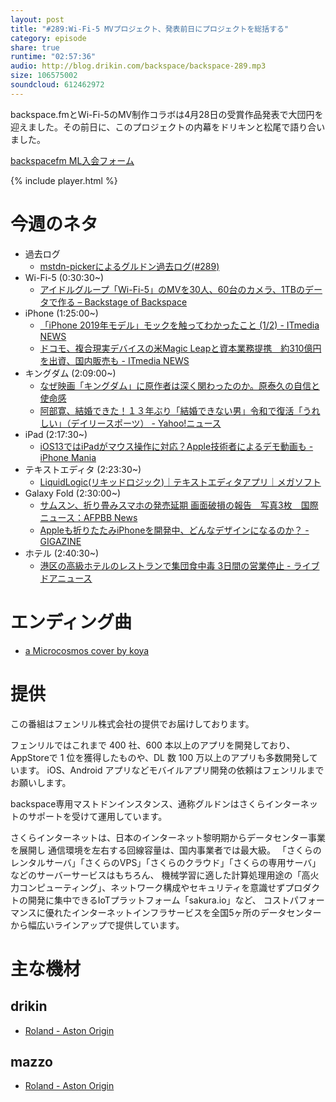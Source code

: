 ```yaml
---
layout: post
title: "#289:Wi-Fi-5 MVプロジェクト、発表前日にプロジェクトを総括する"
category: episode
share: true
runtime: "02:57:36"
audio: http://blog.drikin.com/backspace/backspace-289.mp3
size: 106575002
soundcloud: 612462972
---
```


backspace.fmとWi-Fi-5のMV制作コラボは4月28日の受賞作品発表で大団円を迎えました。その前日に、このプロジェクトの内幕をドリキンと松尾で語り合いました。

[backspacefm ML入会フォーム](http://backspace.us11.list-manage.com/subscribe?u=09c933bd3997c1d16dbed156a&id=84b6529b91)

{% include player.html %}


# 今週のネタ
* 過去ログ
  * [mstdn-pickerによるグルドン過去ログ(#289)](https://rbtnn.github.io/mstdn-picker/?instance=mstdn.guru&since_id=101996140624605420&max_id=101996944753234965)
* Wi-Fi-5 (0:30:30~)
  * [アイドルグループ「Wi-Fi-5」のMVを30人、60台のカメラ、1TBのデータで作る – Backstage of Backspace](https://blog.backspace.fm/%E3%82%A2%E3%82%A4%E3%83%89%E3%83%AB%E3%82%B0%E3%83%AB%E3%83%BC%E3%83%97-wi-fi-5-%E3%81%AEmv%E3%82%9230%E4%BA%BA-60%E5%8F%B0%E3%81%AE%E3%82%AB%E3%83%A1%E3%83%A9-1tb%E3%81%AE%E3%83%87%E3%83%BC%E3%82%BF%E3%81%A7%E4%BD%9C%E3%82%8B-1bde65473b2c)
* iPhone (1:25:00~)
  * [「iPhone 2019年モデル」モックを触ってわかったこと (1/2) - ITmedia NEWS](https://www.itmedia.co.jp/news/articles/1904/25/news122.html)
  * [ドコモ、複合現実デバイスの米Magic Leapと資本業務提携　約310億円を出資、国内販売も - ITmedia NEWS](https://www.itmedia.co.jp/news/articles/1904/26/news101.html)
* キングダム (2:09:00~)
  * [なぜ映画「キングダム」に原作者は深く関わったのか。原泰久の自信と使命感](https://www.buzzfeed.com/jp/tatsunoritokushige/kingdom)
  * [阿部寛、結婚できた！１３年ぶり「結婚できない男」令和で復活「うれしい」（デイリースポーツ） - Yahoo!ニュース](https://headlines.yahoo.co.jp/hl?a=20190426-00000004-dal-ent)
* iPad (2:17:30~)
  * [iOS13ではiPadがマウス操作に対応？Apple技術者によるデモ動画も - iPhone Mania](https://iphone-mania.jp/news-246013/)
* テキストエディタ (2:23:30~)
  * [LiquidLogic(リキッドロジック)｜テキストエディタアプリ｜メガソフト](https://www.megasoft.co.jp/liquidlogic/)
* Galaxy Fold (2:30:00~)
  * [サムスン、折り畳みスマホの発売延期 画面破損の報告　写真3枚　国際ニュース：AFPBB News](https://www.afpbb.com/articles/-/3222041)
  * [Appleも折りたたみiPhoneを開発中、どんなデザインになるのか？ - GIGAZINE](https://gigazine.net/news/20190222-apple-foldable-iphone/)
* ホテル (2:40:30~)
  * [港区の高級ホテルのレストランで集団食中毒 3日間の営業停止 - ライブドアニュース](http://news.livedoor.com/article/detail/16379658/)

# エンディング曲
* [a Microcosmos cover by koya](https://www.youtube.com/watch?v=9u5_l_6K67U)

# 提供

この番組はフェンリル株式会社の提供でお届けしております。

フェンリルではこれまで 400 社、600 本以上のアプリを開発しており、AppStoreで 1 位を獲得したものや、DL 数 100 万以上のアプリも多数開発しています。
iOS、Android アプリなどモバイルアプリ開発の依頼はフェンリルまでお願いします。

backspace専用マストドンインスタンス、通称グルドンはさくらインターネットのサポートを受けて運用しています。

さくらインターネットは、日本のインターネット黎明期からデータセンター事業を展開し
通信環境を左右する回線容量は、国内事業者では最大級。
「さくらのレンタルサーバ」「さくらのVPS」「さくらのクラウド」「さくらの専用サーバ」などのサーバーサービスはもちろん、
機械学習に適した計算処理用途の「高火力コンピューティング」、ネットワーク構成やセキュリティを意識せずプロダクトの開発に集中できるIoTプラットフォーム「sakura.io」など、
コストパフォーマンスに優れたインターネットインフラサービスを全国5ヶ所のデータセンターから幅広いラインアップで提供しています。

# 主な機材

## drikin
* [Roland - Aston Origin](http://amzn.asia/1OwAZ0w)

## mazzo
* [Roland - Aston Origin](http://amzn.asia/1OwAZ0w)
